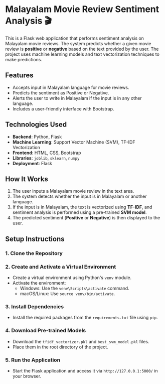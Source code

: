 # Malayalam Movie Review Sentiment Analysis 🎬

This is a Flask web application that performs sentiment analysis on Malayalam movie reviews. The system predicts whether a given movie review is **positive** or **negative** based on the text provided by the user. The project uses machine learning models and text vectorization techniques to make predictions.

## Features
- Accepts input in Malayalam language for movie reviews.
- Predicts the sentiment as Positive or Negative.
- Alerts the user to write in Malayalam if the input is in any other language.
- Includes a user-friendly interface with Bootstrap.
## Technologies Used
- **Backend**: Python, Flask
- **Machine Learning**: Support Vector Machine (SVM), TF-IDF Vectorization
- **Frontend**: HTML, CSS, Bootstrap
- **Libraries**: `joblib`, `sklearn`, `numpy`
- **Deployment**: Flask

## How It Works
1. The user inputs a Malayalam movie review in the text area.
2. The system detects whether the input is in Malayalam or another language.
3. If the input is in Malayalam, the text is vectorized using **TF-IDF**, and sentiment analysis is performed using a pre-trained **SVM model**.
4. The predicted sentiment (**Positive** or **Negative**) is then displayed to the user.

## Setup Instructions

### 1. Clone the Repository



### 2. Create and Activate a Virtual Environment

- Create a virtual environment using Python's `venv` module.
- Activate the environment:
  - Windows: Use the `venv\Scripts\activate` command.
  - macOS/Linux: Use `source venv/bin/activate`.

### 3. Install Dependencies

- Install the required packages from the `requirements.txt` file using `pip`.
### 4. Download Pre-trained Models

- Download the `tfidf_vectorizer.pkl` and `best_svm_model.pkl` files.
- Place them in the root directory of the project.

### 5. Run the Application

- Start the Flask application and access it via `http://127.0.0.1:5000/` in your browser.
